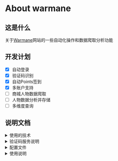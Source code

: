 # About warmane

## 这是什么
关于[Warmane](https://www.warmane.com/)网站的一些自动化操作和数据爬取分析功能

## 开发计划
+ [x] 自动登录
+ [x] 验证码识别
+ [x] 自动Points签到
+ [x] 多账户支持
+ [ ] 商城人物数据爬取
+ [ ] 人物数据分析并存储
+ [ ] 多维度查询

## 说明文档
<details>
<summary>使用的技术</summary>

  * go language
  * [colly](https://github.com/gocolly/colly/): 轻量和优雅的爬虫框架
  * [2captcha-go](https://github.com/2captcha/2captcha-go): 验证码识别服务SDK
</details>


<details>
<summary>验证码服务说明</summary>

<hr>
自动登录的验证码识别是由[2captcha](https://cn.2captcha.com/)提供的，是一个收费服务，简单来说就是打码平台，支持验证码类型比国内的同类型平台多很多，单次验证价格比国内的也便宜少许。

验证识别recaptchav2类型(warmane网站使用)的验证码费用是一次`0.00299`美元, 折合人民币`0.022`。

此网站分为员工、客户、开发者三个角色，客户和开发者都是使用验证码服务，将待验证的图片或者数字发到网站队列中，员工角色会收到待验证的图片，进行人工验证，角色可以任意切换，我们也可以切换到员工角色去验证识别各种图形码、数字等，赚的还是美元，不过需要1000次成功验证才能提现。涉及到背后人肉验证，所以整个过程是比较耗时的，完成一个账号自动登录并签到，平均需要1 - 2分钟。

通过支付宝充值了5美元，目前还剩4.95美元, debug程序花费了0.05。

注册网站成功后，切换到开发者角色，会自动产生一个API密钥，复制使用即可，前提是账号里有余额。

当然也可以不注册，使用此程序的API密钥，为了防止滥用，API密钥没有公开到github上，如需要可联系我。

![screenshot0](screenshot/img1.png "screenshot0")
![screenshot1](screenshot/img1.png "screenshot1")
![screenshot2](screenshot/img2.png "screenshot2")
![screenshot3](screenshot/img3.png "screenshot3")
</details>


<details>
<summary>配置文件</summary>


配置文件`conf.yml`会和可执行程序打包在一起,默认的配置文件无法运行,需要修改以下两项配置,其他配置不用修改

`captchaApiKey`: 验证码识别服务的API密钥  

`accounts`: 登录warmane网站的账号和密码,可配置多个  

默认配置：
```yaml
captchaApiKey: 2captcha_api_key

accounts:
  - username: your-username
    password: your-password
  - username: your-username
    password: your-password
```
修改成：
```yaml
captchaApiKey: c8a6xxxxxxxxxxxxxxxxxa80de

accounts:
  - username: your-username
    password: your-password
```
captchaApiKey配置项，注册[2captcha](https://cn.2captcha.com/)成功后，切换到开发者，复制API密钥到配置文件中
![screenshot4](screenshot/img4.png "screenshot4")
![screenshot5](screenshot/img5.png "screenshot5")

以上配置只配置了一个账号密码，按yml配置文件规范，注意不要漏掉配置项冒号后面的空格  
如username:` username`
</details>


<details>
<summary>使用说明</summary>

* 不支持开通二次验证的账号，Google Auth验证器或邮箱验证
* 下载[https://github.com/zJiaJun/warmane/releases/](https://github.com/zJiaJun/warmane/releases/)最新的release
包，根据自己的操作系统选择，这里以windows_x86_64.zip为例子说明
* 下载并解压，这里的目录是`D:\Download\warmane_0.1.1_Windows_x86_64`
  ![screenshot6](screenshot/img6.png "screenshot6")
* 修改解压出来的conf.yml配置文件
* 打开windows的控制台程序，进入到下载解压的目录 `cd D:\Download\warmane_0.1.1_Windows_x86_64\`
* 运行程序`.\warmane_0.1.1.exe --logtostderr=true`，等待程序运行结束
  ![screenshot7](screenshot/img7.png "screenshot7")
</details>
